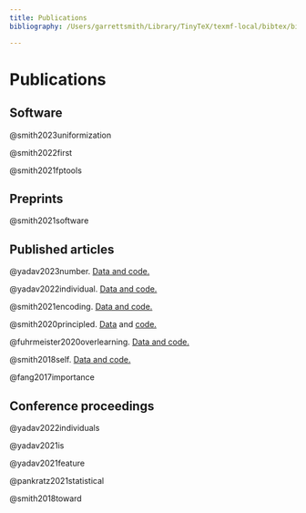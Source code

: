 ```yaml
---
title: Publications
bibliography: /Users/garrettsmith/Library/TinyTeX/texmf-local/bibtex/bib/local/master.bib

---
```


# Publications

## Software

@smith2023uniformization

@smith2022first

@smith2021fptools

## Preprints

@smith2021software

## Published articles

@yadav2023number\. [Data and code.](https://osf.io/gqj3p/)

@yadav2022individual\. [Data and code.](https://osf.io/3na9q/)

@smith2021encoding\. [Data and code.](https://osf.io/hjrkn/)

@smith2020principled\. [Data](https://osf.io/395xb/) and
[code.](https://github.com/smith-garrett/spec_context)

@fuhrmeister2020overlearning\. [Data and code.](https://osf.io/hm24w/)

@smith2018self\. [Data and code.](https://github.com/smith-garrett/SmithFranckTabor2018)

@fang2017importance

## Conference proceedings

@yadav2022individuals

@yadav2021is

@yadav2021feature

@pankratz2021statistical

@smith2018toward

